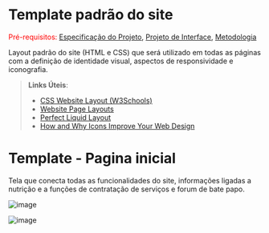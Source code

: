 # Template padrão do site

<span style="color:red">Pré-requisitos: <a href="2-Especificação do Projeto.md"> Especificação do Projeto</a></span>, <a href="3-Projeto de Interface.md"> Projeto de Interface</a>, <a href="4-Metodologia.md"> Metodologia</a>

Layout padrão do site (HTML e CSS) que será utilizado em todas as páginas com a definição de identidade visual, aspectos de responsividade e iconografia.

> **Links Úteis**:
>
> - [CSS Website Layout (W3Schools)](https://www.w3schools.com/css/css_website_layout.asp)
> - [Website Page Layouts](http://www.cellbiol.com/bioinformatics_web_development/chapter-3-your-first-web-page-learning-html-and-css/website-page-layouts/)
> - [Perfect Liquid Layout](https://matthewjamestaylor.com/perfect-liquid-layouts)
> - [How and Why Icons Improve Your Web Design](https://usabilla.com/blog/how-and-why-icons-improve-you-web-design/)


<h1> Template - Pagina inicial </h1>

<p> Tela que conecta todas as funcionalidades do site, informações ligadas a nutrição e a funções de contratação de serviços e forum de bate papo.
  
  ![image](https://user-images.githubusercontent.com/103079348/168197943-8bc0ac8c-e66d-48c4-965f-aaf91ae76667.png)
  
  ![image](https://user-images.githubusercontent.com/103079348/168198744-77e88ecb-fb23-489c-966c-39e00194a562.png)

 
</p>

